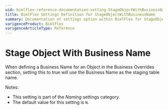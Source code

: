 ```yaml
---
uid: bimlflex-reference-documentation-setting-StageObjectWithBusinessName
title: BimlFlex Settings Definition for StageObjectWithBusinessName
summary: Documentation of settings option within BimlFlex for StageObjectWithBusinessName
varigenceProduct: BimlFlex
varigenceArticleType: Reference
---
```


# Stage Object With Business Name

When defining a Business Name for an Object in the Business Overrides section, setting this to true will use the Business Name as the staging table name.

Notes:

* This setting is part of the *Naming* settings category.
* The default value for this setting is `N`.
